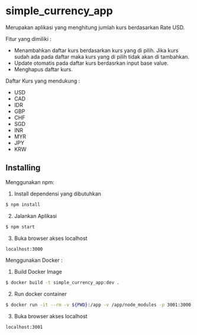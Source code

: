 # simple_currency_app
Merupakan aplikasi yang menghitung jumlah kurs berdasarkan Rate USD.

Fitur yang dimiliki :

* Menambahkan daftar kurs berdasarkan kurs yang di pilih. Jika kurs sudah ada pada daftar maka kurs yang di pilih tidak akan di tambahkan.
* Update otomatis pada daftar kurs berdasrkan input base value.
* Menghapus daftar kurs.

Daftar Kurs yang mendukung :

* USD
* CAD
* IDR
* GBP
* CHF
* SGD
* INR
* MYR
* JPY
* KRW

## Installing

Menggunakan npm:

1. Install dependensi yang dibutuhkan
```bash
$ npm install
```

2. Jalankan Aplikasi
```bash
$ npm start
```

3. Buka browser akses localhost 
```bash
localhost:3000
```

Menggunakan Docker :

1. Build Docker Image

```bash
$ docker build -t simple_currency_app:dev .
```

2. Run docker container

```bash
$ docker run -it --rm -v ${PWD}:/app -v /app/node_modules -p 3001:3000 -e CHOKIDAR_USEPOLLING=true simple_currency_app:dev
```

3. Buka browser akses localhost 
```bash
localhost:3001
```

